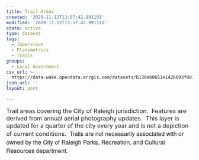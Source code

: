 ```yaml
---
title: Trail Areas
created: '2020-11-12T13:57:42.991101'
modified: '2020-11-12T13:57:42.991111'
state: active
type: dataset
tags:
  - Impervious
  - Planimetrics
  - Trails
groups:
  - Local Government
csv_url: >-
  https://data-wake.opendata.arcgis.com/datasets/b130eb0651e1426693f80189e2ab7649_0.csv?outSR=%7B%22latestWkid%22%3A2264%2C%22wkid%22%3A102719%7D
json_url: ''
layout: post

---
```

<font size='3'>Trail areas covering the City of Raleigh jurisdiction.  Features are derived from annual aerial photography updates.  This layer is updated for a quarter of the city every year and is not a depiction of current conditions.  <span style='font-family: &quot;Avenir Next W01&quot;, &quot;Avenir Next W00&quot;, &quot;Avenir Next&quot;, Avenir, &quot;Helvetica Neue&quot;, sans-serif; background-color: rgb(255, 255, 255);'>Trails are not necessarily associated with or owned by the City of Raleigh Parks, Recreation, and Cultural Resources department.</span></font>
